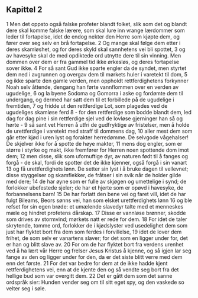 ## Kapittel 2

1 Men det oppsto også falske profeter blandt folket, slik som det og blandt dere skal komme falske lærere, som skal lure inn vrange lærdommer som leder til fortapelse, idet de endog nekter den Herre som kjøpte dem, og fører over seg selv en brå fortapelse.
2 Og mange skal følge dem etter i deres skamløshet, og for deres skyld skal sannhetens vei bli spottet,
3 og av havesyke skal de med opdiktede ord utnytte dere til sin vinning. Men dommen over dem er fra gammel tid ikke ørkesløs, og deres fortapelse sover ikke.
4 For så sant Gud ikke sparte engler da de syndet, men styrtet dem ned i avgrunnen og overgav dem til mørkets huler i varetekt til dom,
5 og ikke sparte den gamle verden, men oppholdt rettferdighetens forkynner Noah selv åttende, dengang han førte vannflommen over en verden av ugudelige,
6 og la byene Sodoma og Gomorra i aske og fordømte dem til undergang, og dermed har satt dem til et forbillede på de ugudelige i fremtiden,
7 og fridde ut den rettferdige Lot, som plagedes ved de ugudeliges skamløse ferd
8 - for den rettferdige som bodde blandt dem, led dag for dag pine i sin rettferdige sjel ved de lovløse gjerninger han så og hørte -
9 så sant vet Herren å utfri de gudfryktige av fristelser, men å holde de urettferdige i varetekt med straff til dommens dag,
10 aller mest dem som går etter kjød i uren lyst og forakter herredømme. De selvgode vågehalser! De skjelver ikke for å spotte de høye makter,
11 mens dog engler, som er større i styrke og makt, ikke fremfører for Herren noen spottende dom imot dem;
12 men disse, slik som ufornuftige dyr, av naturen født til å fanges og forgå - de skal, fordi de spotter det de ikke kjenner, også forgå i sin vanart
13 og få urettferdighets lønn. De setter sin lyst i å bruke dagen til vellevnet; disse styggelser og skamflekker, de fråtser i sin svik når de holder gilde med dere;
14 de har øyne som er fulle av skjøgen og umettelige i synd; de forlokker ubefestede sjeler; de har et hjerte som er opøvd i havesyke, de forbannelsens barn!
15 De har forlatt den bene vei og faret vill, idet de har fulgt Bileams, Beors sønns vei, han som elsket urettferdighets lønn
16 og ble refset for sin egen brøde: et umælende slavedyr talte med et menneskes mæle og hindret profetens dårskap.
17 Disse er vannløse brønner, skodde som drives av stormvind; mørkets natt er rede for dem.
18 For idet de taler skrytende, tomme ord, forlokker de i kjødslyster ved usedelighet dem som just har flyktet bort fra dem som ferdes i forvillelse,
19 idet de lover dem frihet, de som selv er vanartens slaver; for det som en ligger under for, det er han og blitt slave av.
20 For om de har flyktet bort fra verdens urenhet ved å ha lært vår Herre og frelser Jesus Kristus å kjenne, og så igjen lar seg fange av den og ligger under for den, da er det siste blitt verre med dem enn det første.
21 For det var bedre for dem at de ikke hadde kjent rettferdighetens vei, enn at de kjente den og så vendte seg bort fra det hellige bud som var overgitt dem.
22 Det er gått dem som det sanne ordspråk sier: Hunden vender seg om til sitt eget spy, og den vaskede so velter seg i søle.
